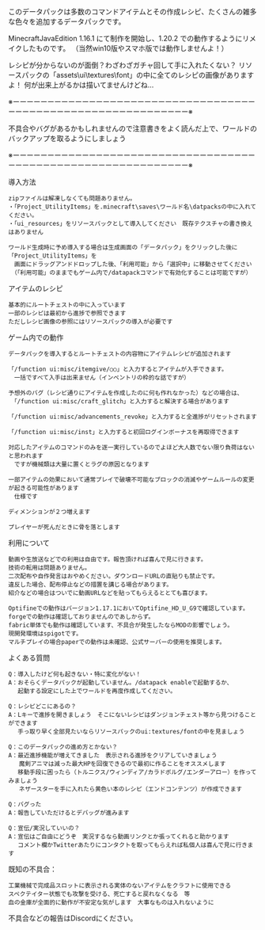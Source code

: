 このデータパックは多数のコマンドアイテムとその作成レシピ、たくさんの雑多な色々を追加するデータパックです。

MinecraftJavaEdition 1.16.1 にて制作を開始し、1.20.2 での動作するようにリメイクしたものです。
（当然win10版やスマホ版では動作しませんよ！）

レシピが分からないのが面倒？わざわざガチャ回して手に入れたくない？
リソースパックの「assets\ui\textures\font」の中に全てのレシピの画像がありますよ！
何が出来上がるかは描いてませんけどね...

※ーーーーーーーーーーーーーーーーーーーーーーーーーーーーーーーーーーーーーーーーーーーーーーーーーーーーーーーーーーーーー※

不具合やバグがあるかもしれませんので注意書きをよく読んだ上で、ワールドのバックアップを取るようにしましょう

※ーーーーーーーーーーーーーーーーーーーーーーーーーーーーーーーーーーーーーーーーーーーーーーーーーーーーーーーーーーーーー※

導入方法

	zipファイルは解凍しなくても問題ありません。
	・「Project_UtilityItems」を.minecraft\saves\ワールド名\datpacksの中に入れてください。
	・「ui_resources」をリソースパックとして導入してください　既存テクスチャの書き換えはありません

	ワールド生成時に予め導入する場合は生成画面の「データパック」をクリックした後に「Project_UtilityItems」を
	　画面にドラッグアンドドロップした後、「利用可能」から「選択中」に移動させてください
	　（「利用可能」のままでもゲーム内で/datapackコマンドで有効化することは可能ですが）


アイテムのレシピ

	基本的にルートチェストの中に入っています
	一部のレシピは最初から進捗で参照できます
	ただしレシピ画像の参照にはリソースパックの導入が必要です
	

ゲーム内での動作

	データパックを導入するとルートチェストの内容物にアイテムレシピが追加されます

	「/function ui:misc/itemgive/○○」と入力するとアイテムが入手できます。
	　一括ですべて入手は出来ません（インベントリの枠的な話ですが）

	予想外のバグ（レシピ通りにアイテムを作成したのに何も作れなかった）などの場合は、
	　「/function ui:misc/craft_glitch」と入力すると解決する場合があります

	「/function ui:misc/advancements_revoke」と入力すると全進捗がリセットされます

	「/function ui:misc/inst」と入力すると初回ログインボーナスを再取得できます

	対応したアイテムのコマンドのみを逐一実行しているのでよほど大人数でない限り負荷はないと思われます
	　ですが機械類は大量に置くとラグの原因となります

	一部アイテムの効果において通常プレイで破壊不可能なブロックの消滅やゲームルールの変更が起きる可能性があります
	　仕様です

	ディメンションが２つ増えます

	プレイヤーが死んだときに骨を落とします


利用について

	動画や生放送などでの利用は自由です。報告頂ければ喜んで見に行きます。
	技術の転用は問題ありません。
	二次配布や自作発言はおやめください。ダウンロードURLの直貼りも禁止です。
	違反した場合、配布停止などの措置を講じる場合があります。
	紹介などの場合はついでに動画URLなどを貼ってもらえるととても喜びます。

	Optifineでの動作はバージョン1.17.1においてOptifine_HD_U_G9で確認しています。
	forgeでの動作は確認しておりませんのであしからず。
	fabric単体でも動作は確認しています、不具合が発生したならMODの影響でしょう。
	現開発環境はspigotです。
	マルチプレイの場合paperでの動作は未確認、公式サーバーの使用を推奨します。


よくある質問

	Q：導入したけど何も起きない・特に変化がない！
	A：おそらくデータパックが起動していません。/datapack enableで起動するか、
	 　起動する設定にした上でワールドを再度作成してください。

	Q：レシピどこにあるの？
	A：Lキーで進捗を開きましょう　そこにないレシピはダンジョンチェスト等から見つけることができます
	 　手っ取り早く全部見たいならリソースパックのui:textures/fontの中を見ましょう

	Q：このデータパックの進め方とかない？
	A：最近進捗機能が増えてきました　表示される進捗をクリアしていきましょう
	   魔剣アニマは減った最大HPを回復できるので最初に作ることをオススメします
	 　移動手段に困ったら（トルニクス/ウィンディア/カラドボルグ/エンダーアロー）を作ってみましょう
	   ネザースターを手に入れたら黄色い本のレシピ（エンドコンテンツ）が作成できます

	Q：バグった
	A：報告していただけるとデバッグが進みます

	Q：宣伝/実況していいの？
	A：宣伝はご自由にどうぞ　実況するなら動画リンクとか張ってくれると助かります
	 　コメント欄かTwitterあたりにコンタクトを取ってもらえれば私個人は喜んで見に行きます

	
既知の不具合：

	工業機械で完成品スロットに表示される実体のないアイテムをクラフトに使用できる
	スペクテイター状態でも攻撃を受ける、死亡すると戻れなくなる　等
	血の金庫が全面的に動作が不安定な気がします　大事なものは入れないように


不具合などの報告はDiscordにください。
